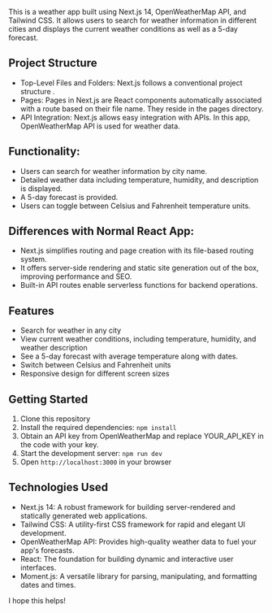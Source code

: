 This is a weather app built using Next.js 14, OpenWeatherMap API, and Tailwind CSS. It allows users to search for weather information in different cities and displays the current weather conditions as well as a 5-day forecast.

## Project Structure
* Top-Level Files and Folders: Next.js follows a conventional project structure .
* Pages: Pages in Next.js are React components automatically associated with a route based on their file name. They reside in the pages directory.
* API Integration: Next.js allows easy integration with APIs. In this app, OpenWeatherMap API is used for weather data.
## Functionality:
* Users can search for weather information by city name.
* Detailed weather data including temperature, humidity, and description is displayed.
* A 5-day forecast is provided.
* Users can toggle between Celsius and Fahrenheit temperature units.
## Differences with Normal React App:
* Next.js simplifies routing and page creation with its file-based routing system.
* It offers server-side rendering and static site generation out of the box, improving performance and SEO.
* Built-in API routes enable serverless functions for backend operations.

## Features

* Search for weather in any city
* View current weather conditions, including temperature, humidity, and weather description
* See a 5-day forecast with average temperature along with dates.
* Switch between Celsius and Fahrenheit units
* Responsive design for different screen sizes


## Getting Started

1. Clone this repository
2. Install the required dependencies: `npm install`
3. Obtain an API key from OpenWeatherMap and replace YOUR_API_KEY in the code with your key.
4. Start the development server: `npm run dev`
5. Open `http://localhost:3000` in your browser

## Technologies Used

* Next.js 14: A robust framework for building server-rendered and statically generated web applications.
* Tailwind CSS: A utility-first CSS framework for rapid and elegant UI development.
* OpenWeatherMap API: Provides high-quality weather data to fuel your app's forecasts.
* React: The foundation for building dynamic and interactive user interfaces.
* Moment.js: A versatile library for parsing, manipulating, and formatting dates and times.

I hope this helps!
